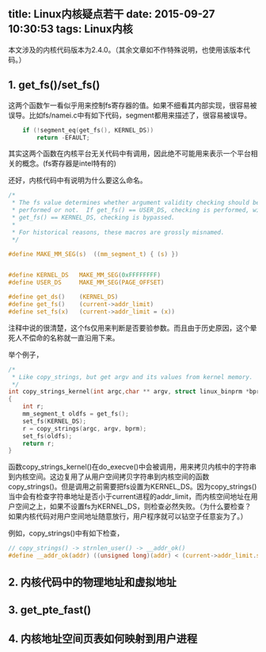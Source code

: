 title: Linux内核疑点若干
date: 2015-09-27 10:30:53
tags: Linux内核
---
本文涉及的内核代码版本为2.4.0。（其余文章如不作特殊说明，也使用该版本代码。）

<!-- more -->

## 1. get\_fs()/set\_fs()
这两个函数乍一看似乎用来控制fs寄存器的值。如果不细看其内部实现，很容易被误导。比如fs/namei.c中有如下代码，segment都用来描述了，很容易被误导。

```c
    if (!segment_eq(get_fs(), KERNEL_DS))
        return -EFAULT;
```

其实这两个函数在内核平台无关代码中有调用，因此绝不可能用来表示一个平台相关的概念。(fs寄存器是intel特有的)

还好，内核代码中有说明为什么要这么命名。

```c
/*
 * The fs value determines whether argument validity checking should be
 * performed or not.  If get_fs() == USER_DS, checking is performed, with
 * get_fs() == KERNEL_DS, checking is bypassed.
 *
 * For historical reasons, these macros are grossly misnamed.
 */

#define MAKE_MM_SEG(s)	((mm_segment_t) { (s) })


#define KERNEL_DS	MAKE_MM_SEG(0xFFFFFFFF)
#define USER_DS		MAKE_MM_SEG(PAGE_OFFSET)

#define get_ds()	(KERNEL_DS)
#define get_fs()	(current->addr_limit)
#define set_fs(x)	(current->addr_limit = (x))
```
注释中说的很清楚，这个fs仅用来判断是否要验参数。而且由于历史原因，这个晕死人不偿命的名称就一直沿用下来。

举个例子，

```c
/*
 * Like copy_strings, but get argv and its values from kernel memory.
 */
int copy_strings_kernel(int argc,char ** argv, struct linux_binprm *bprm)
{
	int r;
	mm_segment_t oldfs = get_fs();
	set_fs(KERNEL_DS); 
	r = copy_strings(argc, argv, bprm);
	set_fs(oldfs);
	return r; 
}
```
函数copy\_strings\_kernel()在do_execve()中会被调用，用来拷贝内核中的字符串到内核空间。这边复用了从用户空间拷贝字符串到内核空间的函数copy\_strings()。但是调用之前需要把fs设置为KERNEL\_DS。因为copy\_strings()当中会有检查字符串地址是否小于current进程的addr\_limit，而内核空间地址在用户空间之上，如果不设置fs为KERNEL\_DS，则检查必然失败。（为什么要检查？如果内核代码对用户空间地址随意放行，用户程序就可以钻空子任意妄为了。）

例如，copy\_strings()中有如下检查，

```c
// copy_strings() -> strnlen_user() -> __addr_ok()
#define __addr_ok(addr) ((unsigned long)(addr) < (current->addr_limit.seg))
```

## 2. 内核代码中的物理地址和虚拟地址

## 3. get\_pte\_fast()

## 4. 内核地址空间页表如何映射到用户进程